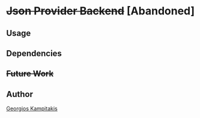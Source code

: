 # ~~Json Provider Backend~~ [Abandoned]

## Usage

## Dependencies

## ~~Future Work~~

## Author

[Georgios Kampitakis](https://gkampitakis.github.io/)
